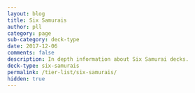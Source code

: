 ```yaml
---
layout: blog
title: Six Samurais
author: pll
category: page
sub-category: deck-type
date: 2017-12-06
comments: false
description: In depth information about Six Samurai decks.
deck-type: six-samurais
permalink: /tier-list/six-samurais/ 
hidden: true
---
```








